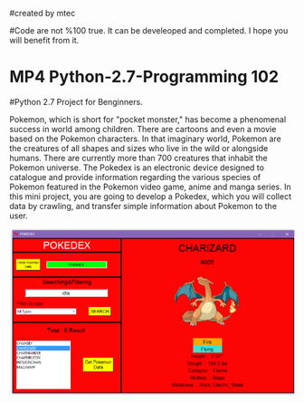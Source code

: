 #created by mtec

#Code are not %100 true. It can be develeoped and completed. I hope you will benefit from it.

# MP4 Python-2.7-Programming 102
#Python 2.7 Project for Benginners.

Pokemon, which is short for "pocket monster," has become a phenomenal success in world among children. There are cartoons and even a movie based on the Pokemon characters. In that imaginary world, Pokemon are the creatures of all shapes and sizes who live in the wild or alongside humans. There are currently more than 700 creatures that inhabit the Pokemon universe. The Pokedex is an electronic device designed to catalogue and provide information regarding the various species of Pokemon featured in the Pokemon video game, anime and manga series. In this mini project, you are going to develop a Pokedex, which you will collect data by crawling, and transfer simple information about Pokemon to the user.


![alt text](https://github.com/mtecim/Python-2.7-Programming-102/blob/master/MP4-Python-2.7-Programming-102-master/img.png)

